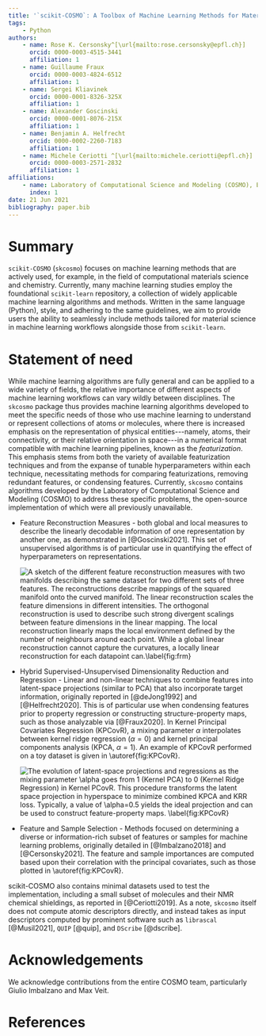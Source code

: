 ```yaml
---
title: '`scikit-COSMO`: A Toolbox of Machine Learning Methods for Materials Science'
tags:
    - Python
authors:
    - name: Rose K. Cersonsky^[\url{mailto:rose.cersonsky@epfl.ch}]
      orcid: 0000-0003-4515-3441
      affiliation: 1
    - name: Guillaume Fraux
      orcid: 0000-0003-4824-6512
      affiliation: 1
    - name: Sergei Kliavinek
      orcid: 0000-0001-8326-325X
      affiliation: 1
    - name: Alexander Goscinski
      orcid: 0000-0001-8076-215X
      affiliation: 1
    - name: Benjamin A. Helfrecht
      orcid: 0000-0002-2260-7183
      affiliation: 1
    - name: Michele Ceriotti ^[\url{mailto:michele.ceriotti@epfl.ch}]
      orcid: 0000-0003-2571-2832
      affiliation: 1
affiliations:
    - name: Laboratory of Computational Science and Modeling (COSMO), École Polytechnique Fédérale de Lausanne(EPFL), Lausanne, Switzerland
      index: 1
date: 21 Jun 2021
bibliography: paper.bib
---
```


# Summary

`scikit-COSMO` (`skcosmo`) focuses on machine learning methods that are actively used, for example, in the field of computational materials science and chemistry. Currently, many
machine learning studies employ the foundational `scikit-learn` repository, a
collection of widely applicable machine learning algorithms and methods.
Written in the same language (Python), style, and adhering to the same guidelines, we aim to provide
users the ability to seamlessly include methods tailored for material science in machine learning
workflows alongside those from `scikit-learn`.

# Statement of need

While machine learning algorithms are fully general and can be applied to a wide variety of fields, the relative importance of different aspects of machine learning workflows can vary wildly between disciplines. The `skcosmo` package thus provides machine learning algorithms developed to meet the specific needs of those who use machine learning to understand or represent collections of atoms or molecules, where there is increased emphasis on the representation of physical entities---namely, atoms, their connectivity, or their relative orientation in space---in a numerical format compatible with machine learning pipelines, known as the _featurization_. This emphasis stems from both the variety of available featurization techniques and from the expanse of tunable hyperparameters within each technique, necessitating methods for comparing featurizations, removing redundant features, or condensing features. Currently, `skcosmo` contains algorithms developed by the Laboratory of Computational Science and Modeling (COSMO) to address these specific problems, the open-source implementation of which were all previously unavailable.

- Feature Reconstruction Measures - both global and local measures
to describe the linearly decodable information of one representation by another one, as demonstrated in [@Goscinski2021].
This set of unsupervised algorithms is of particular use in quantifying the effect
of hyperparameters on representations.

    ![**A sketch of the different feature reconstruction measures** with two manifolds describing the same dataset for two different sets of three features. The reconstructions describe mappings of the squared manifold onto the curved manifold. The linear reconstruction scales the feature dimensions in different intensities. The orthogonal reconstruction is used to describe such strong divergent scalings between feature dimensions in the linear mapping. The local reconstruction linearly maps the local environment defined by the number of neighbours around each point. While a global linear reconstruction cannot capture the curvatures, a locally linear reconstruction for each datapoint can.\label{fig:frm}](frm.png)


- Hybrid Supervised-Unsupervised Dimensionality Reduction and Regression - Linear and
non-linear techniques to combine features into latent-space projections
(similar to PCA) that also incorporate target information, originally reported in [@deJong1992] and [@Helfrecht2020]. This is of particular
use when condensing features prior to property regression or constructing
structure-property maps, such as those analyzable via [@Fraux2020]. In Kernel Principal Covariates Regression (KPCovR), a mixing parameter $\alpha$ interpolates
between kernel ridge regression ($\alpha=0$) and kernel principal
components analysis (KPCA, $\alpha=1$). An example of KPCovR performed on a toy dataset is given in \autoref{fig:KPCovR}.

    ![**The evolution of latent-space projections and regressions as the mixing parameter $\alpha$ goes from 1 (Kernel PCA) to 0 (Kernel Ridge Regression) in Kernel PCovR.** This procedure transforms the latent space projection in hyperspace to minimize combined KPCA and KRR loss. Typically, a value of $\alpha=0.5$ yields the ideal projection and can be used to construct feature-property maps. \label{fig:KPCovR}](toy_kpcovr.png)


- Feature and Sample Selection - Methods focused on determining
a diverse or information-rich subset of features or samples for machine learning problems, originally detailed in [@Imbalzano2018] and [@Cersonsky2021]. The feature and sample importances are computed based upon their correlation with the principal covariates, such as those plotted in \autoref{fig:KPCovR}.

scikit-COSMO also contains minimal datasets used to test the implementation, including a small subset of molecules and their NMR chemical shieldings, as reported in [@Ceriotti2019]. As a note, `skcosmo` itself does not compute atomic descriptors directly, and instead takes as input descriptors computed by prominent software such as `librascal` [@Musil2021], `QUIP` [@quip], and `DScribe` [@dscribe].

# Acknowledgements

We acknowledge contributions from the entire COSMO team, particularly
Giulio Imbalzano and Max Veit.

# References  
